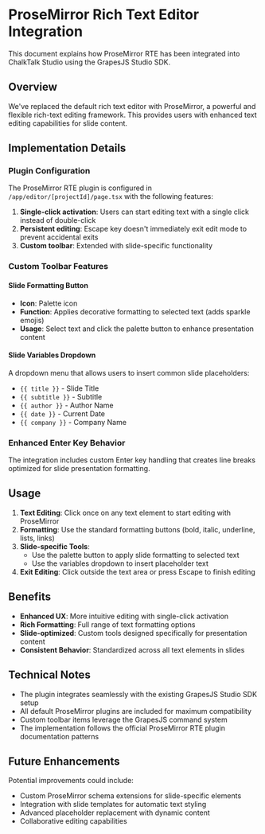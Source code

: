 # ProseMirror Rich Text Editor Integration

This document explains how ProseMirror RTE has been integrated into ChalkTalk Studio using the GrapesJS Studio SDK.

## Overview

We've replaced the default rich text editor with ProseMirror, a powerful and flexible rich-text editing framework. This provides users with enhanced text editing capabilities for slide content.

## Implementation Details

### Plugin Configuration

The ProseMirror RTE plugin is configured in `/app/editor/[projectId]/page.tsx` with the following features:

1. **Single-click activation**: Users can start editing text with a single click instead of double-click
2. **Persistent editing**: Escape key doesn't immediately exit edit mode to prevent accidental exits
3. **Custom toolbar**: Extended with slide-specific functionality

### Custom Toolbar Features

#### Slide Formatting Button
- **Icon**: Palette icon
- **Function**: Applies decorative formatting to selected text (adds sparkle emojis)
- **Usage**: Select text and click the palette button to enhance presentation content

#### Slide Variables Dropdown
A dropdown menu that allows users to insert common slide placeholders:
- `{{ title }}` - Slide Title
- `{{ subtitle }}` - Subtitle  
- `{{ author }}` - Author Name
- `{{ date }}` - Current Date
- `{{ company }}` - Company Name

### Enhanced Enter Key Behavior

The integration includes custom Enter key handling that creates line breaks optimized for slide presentation formatting.

## Usage

1. **Text Editing**: Click once on any text element to start editing with ProseMirror
2. **Formatting**: Use the standard formatting buttons (bold, italic, underline, lists, links)
3. **Slide-specific Tools**: 
   - Use the palette button to apply slide formatting to selected text
   - Use the variables dropdown to insert placeholder text
4. **Exit Editing**: Click outside the text area or press Escape to finish editing

## Benefits

- **Enhanced UX**: More intuitive editing with single-click activation
- **Rich Formatting**: Full range of text formatting options
- **Slide-optimized**: Custom tools designed specifically for presentation content
- **Consistent Behavior**: Standardized across all text elements in slides

## Technical Notes

- The plugin integrates seamlessly with the existing GrapesJS Studio SDK setup
- All default ProseMirror plugins are included for maximum compatibility
- Custom toolbar items leverage the GrapesJS command system
- The implementation follows the official ProseMirror RTE plugin documentation patterns

## Future Enhancements

Potential improvements could include:
- Custom ProseMirror schema extensions for slide-specific elements
- Integration with slide templates for automatic text styling
- Advanced placeholder replacement with dynamic content
- Collaborative editing capabilities
